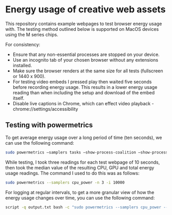 # Energy usage of creative web assets

This repository contains example webpages to test browser energy usage with. The testing method outlined below is supported on MacOS devices using the M series chips.

For consistency:

- Ensure that any non-essential processes are stopped on your device. 
- Use an incognito tab of your chosen browser without any extensions installed.
- Make sure the browser renders at the same size for all tests (fullscreen or 1440 x 900).
- For testing video embeds I pressed play then waited five seconds before recording energy usage. This results in a lower energy usage reading than when including the setup and download of the embed itself.
- Disable live captions in Chrome, which can effect video playback - chrome://settings/accessibility

## Testing with powermetrics

To get average energy usage over a long period of time (ten seconds), we can use the following command:

```bash
sudo powermetrics –samplers tasks –show-process-coalition –show-process-gpu -n 1 -i 10000
```

While testing, I took three readings for each test webpage of 10 seconds, then took the median value of the resulting CPU, GPU and total energy usage readings. The command I used to do this was as follows:

```bash
sudo powermetrics --samplers cpu_power -n 3 -i 10000
```

For logging at regular intervals, to get a more granular view of how the energy usage changes over time, you can use the following command:

```bash
script -q output.txt bash -c "sudo powermetrics --samplers cpu_power --show-process-gpu -i 100 | perl -ne 'print if /Power:/'"
```
